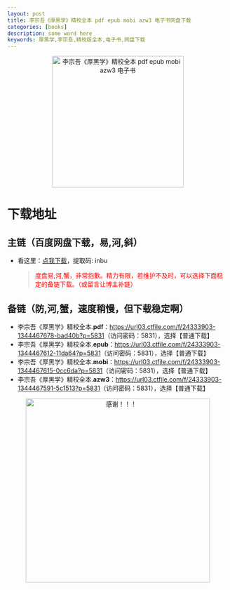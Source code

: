 ```yaml
---
layout: post
title: 李宗吾《厚黑学》精校全本 pdf epub mobi azw3 电子书网盘下载
categories: [books]
description: some word here
keywords: 厚黑学,李宗吾,精校版全本,电子书,网盘下载
---
```


<div align="center"><img src="http://qweree.cn/wp-content/uploads/2024/08/hou-hei-xue-tuya.jpg" alt="李宗吾《厚黑学》精校全本 pdf epub mobi azw3 电子书" width="300px" height="auto"></div>

# 下载地址

## 主链（百度网盘下载，易,河,斜）

- 看这里：[点我下载](https://pan.baidu.com/s/1iMXUbSbtZQZjDcqDmnWUyw?pwd=inbu)，提取码: inbu

  > <p style="color:red" >度盘易,河,蟹，非常抱歉。精力有限，若维护不及时，可以选择下面稳定的备链下载。（或留言让博主补链）</p>

## 备链（防,河,蟹，速度稍慢，但下载稳定啊）

- 李宗吾《厚黑学》精校全本.**pdf**：<https://url03.ctfile.com/f/24333903-1344467678-bad40b?p=5831>（访问密码：5831），选择【普通下载】
- 李宗吾《厚黑学》精校全本.**epub**：<https://url03.ctfile.com/f/24333903-1344467612-11da64?p=5831>（访问密码：5831），选择【普通下载】
- 李宗吾《厚黑学》精校全本.**mobi**：<https://url03.ctfile.com/f/24333903-1344467615-0cc6da?p=5831>（访问密码：5831），选择【普通下载】
- 李宗吾《厚黑学》精校全本.**azw3**：<https://url03.ctfile.com/f/24333903-1344467591-5c1513?p=5831>（访问密码：5831），选择【普通下载】

<div align="center"><img src="https://pic.imgdb.cn/item/661246bf68eb935713c7f81c.gif" alt="感谢！！！" width="420px" height="auto"/></div>
